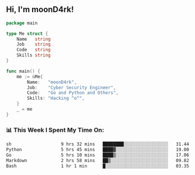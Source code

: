 <h2> Hi, I'm moonD4rk!</h2>

```go
package main

type Me struct {
	Name   string
	Job    string
	Code   string
	Skills string
}

func main() {
	me := &Me{
		Name:   "moonD4rk",
		Job:    "Cyber Security Engineer",
		Code:   "Go and Python and Others",
		Skills: "Hacking ^o^",
	}
	_ = me
}
```

<h3>📊 This Week I Spent My Time On:</h3>
<!-- <img align='right' src="https://github-readme-stats.vercel.app/api?username=moond4rk&show_icons=true&theme=radical", width="300" height="150"> -->

<!--START_SECTION:waka-->

```txt
sh                   9 hrs 32 mins   ████████░░░░░░░░░░░░░░░░░   31.44 %
Python               5 hrs 45 mins   ████▓░░░░░░░░░░░░░░░░░░░░   19.00 %
Go                   5 hrs 10 mins   ████▒░░░░░░░░░░░░░░░░░░░░   17.06 %
Markdown             2 hrs 58 mins   ██▒░░░░░░░░░░░░░░░░░░░░░░   09.82 %
Bash                 1 hr 1 min      █░░░░░░░░░░░░░░░░░░░░░░░░   03.35 %
```

<!--END_SECTION:waka-->

